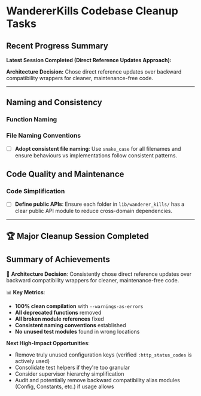 # WandererKills Codebase Cleanup Tasks

## Recent Progress Summary

**Latest Session Completed (Direct Reference Updates Approach):**

**Architecture Decision:** Chose direct reference updates over backward compatibility wrappers for cleaner, maintenance-free code.

---


## Naming and Consistency

### Function Naming

### File Naming Conventions

- [ ] **Adopt consistent file naming**: Use `snake_case` for all filenames and ensure behaviours vs implementations follow consistent patterns.

## Code Quality and Maintenance

### Code Simplification

- [ ] **Define public APIs**: Ensure each folder in `lib/wanderer_kills/` has a clear public API module to reduce cross-domain dependencies.

---

## 🏆 Major Cleanup Session Completed

## Summary of Achievements

🎯 **Architecture Decision**: Consistently chose direct reference updates over backward compatibility wrappers for cleaner, maintenance-free code.

📊 **Key Metrics**:

- **100% clean compilation** with `--warnings-as-errors`
- **All deprecated functions** removed
- **All broken module references** fixed
- **Consistent naming conventions** established
- **No unused test modules** found in wrong locations

**Next High-Impact Opportunities**:

- Remove truly unused configuration keys (verified `:http_status_codes` is actively used)
- Consolidate test helpers if they're too granular
- Consider supervisor hierarchy simplification
- Audit and potentially remove backward compatibility alias modules (Config, Constants, etc.) if usage allows
